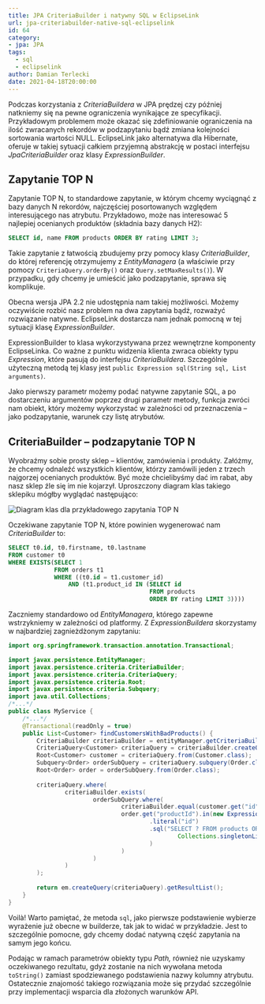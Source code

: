 ```yaml
---
title: JPA CriteriaBuilder i natywny SQL w EclipseLink
url: jpa-criteriabuilder-native-sql-eclipselink
id: 64
category:
- jpa: JPA
tags:
  - sql
  - eclipselink
author: Damian Terlecki
date: 2021-04-18T20:00:00
---
```


Podczas korzystania z *CriteriaBuildera* w JPA prędzej czy później natkniemy się na pewne ograniczenia wynikające ze specyfikacji. Przykładowym problemem może
okazać się zdefiniowanie ograniczenia na ilość zwracanych rekordów w podzapytaniu bądź zmiana kolejności sortowania wartości NULL. EclipseLink jako alternatywa
dla Hibernate, oferuje w takiej sytuacji całkiem przyjemną abstrakcję w postaci interfejsu *JpaCriteriaBuilder* oraz klasy *ExpressionBuilder*.

## Zapytanie TOP N

Zapytanie TOP N, to standardowe zapytanie, w którym chcemy wyciągnąć z bazy danych N rekordów, najczęściej posortowanych względem interesującego nas atrybutu.
Przykładowo, może nas interesować 5 najlepiej ocenianych produktów (składnia bazy danych H2):

```sql
SELECT id, name FROM products ORDER BY rating LIMIT 3;
```

Takie zapytanie z łatwością zbudujemy przy pomocy klasy *CriteriaBuilder*, do której referencję otrzymujemy z *EntityManagera*
(a właściwie przy pomocy `CriteriaQuery.orderBy()` oraz `Query.setMaxResults()`).
W przypadku, gdy chcemy je umieścić jako podzapytanie, sprawa się komplikuje.

Obecna wersja JPA 2.2 nie udostępnia nam takiej możliwości.
Możemy oczywiście rozbić nasz problem na dwa zapytania bądź, rozważyć rozwiązanie natywne. EclipseLink dostarcza nam jednak pomocną
w tej sytuacji klasę *ExpressionBuilder*.

ExpressionBuilder to klasa wykorzystywana przez wewnętrzne komponenty EclipseLinka. Co ważne z punktu widzenia klienta zwraca
obiekty typu *Expression*, które pasują do interfejsu *CriteriaBuildera*.
Szczególnie użyteczną metodą tej klasy jest `public Expression sql(String sql, List arguments)`.

Jako pierwszy parametr możemy podać natywne zapytanie SQL, a po dostarczeniu argumentów poprzez drugi parametr metody, funkcja
zwróci nam obiekt, który możemy wykorzystać w zależności od przeznaczenia – jako podzapytanie, warunek czy listę atrybutów.

## CriteriaBuilder – podzapytanie TOP N

Wyobraźmy sobie prosty sklep – klientów, zamówienia i produkty. Załóżmy, że chcemy odnaleźć wszystkich klientów, którzy
zamówili jeden z trzech najgorzej ocenianych produktów. Być może chcielibyśmy dać im rabat, aby nasz sklep źle się im nie
kojarzył. Uproszczony diagram klas takiego sklepiku mógłby wyglądać następująco:

<img src="/img/hq/expressionbuilder-eclipselink.svg" alt="Diagram klas dla przykładowego zapytania TOP N" title="Uproszczony diagram klas">

Oczekiwane zapytanie TOP N, które powinien wygenerować nam *CriteriaBuilder* to:

```sql
SELECT t0.id, t0.firstname, t0.lastname
FROM customer t0
WHERE EXISTS(SELECT 1
             FROM orders t1
             WHERE ((t0.id = t1.customer_id)
                 AND (t1.product_id IN (SELECT id
                                        FROM products
                                        ORDER BY rating LIMIT 3))))
```

Zaczniemy standardowo od *EntityManagera*, którego zapewne wstrzykniemy w zależności od platformy.
Z *ExpressionBuildera* skorzystamy w najbardziej zagnieżdżonym zapytaniu:

```java
import org.springframework.transaction.annotation.Transactional;

import javax.persistence.EntityManager;
import javax.persistence.criteria.CriteriaBuilder;
import javax.persistence.criteria.CriteriaQuery;
import javax.persistence.criteria.Root;
import javax.persistence.criteria.Subquery;
import java.util.Collections;
/*...*/
public class MyService {
    /*...*/    
    @Transactional(readOnly = true)
    public List<Customer> findCustomersWithBadProducts() {
        CriteriaBuilder criteriaBuilder = entityManager.getCriteriaBuilder();
        CriteriaQuery<Customer> criteriaQuery = criteriaBuilder.createQuery(Customer.class);
        Root<Customer> customer = criteriaQuery.from(Customer.class);
        Subquery<Order> orderSubQuery = criteriaQuery.subquery(Order.class);
        Root<Order> order = orderSubQuery.from(Order.class);
    
        criteriaQuery.where(
                criteriaBuilder.exists(
                        orderSubQuery.where(
                                criteriaBuilder.equal(customer.get("id"), order.get("customerId")),
                                order.get("productId").in(new ExpressionBuilder()
                                        .literal("id")
                                        .sql("SELECT ? FROM products ORDER BY rating LIMIT ?",
                                                Collections.singletonList(3)
                                        )
                                )
                        )
                )
        );
    
        return em.createQuery(criteriaQuery).getResultList();
    }
}
```

Voilà! Warto pamiętać, że metoda `sql`, jako pierwsze podstawienie wybierze wyrażenie już obecne w builderze,
tak jak to widać w przykładzie. Jest to szczególnie pomocne, gdy chcemy dodać natywną część zapytania na samym jego końcu.

Podając w ramach parametrów obiekty typu *Path,* również nie uzyskamy oczekiwanego rezultatu, gdyż zostanie na nich wywołana
metoda `toString()` zamiast spodziewanego podstawienia nazwy kolumny atrybutu.
Ostatecznie znajomość takiego rozwiązania może się przydać szczególnie przy implementacji wsparcia dla złożonych warunków API.